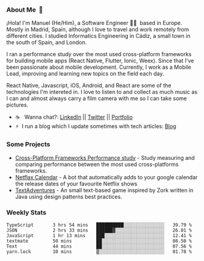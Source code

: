 ### About Me &nbsp;🐢

¡Hola! I'm Manuel (He/Him), a Software Engineer 👨‍💻 &nbsp;based in Europe. Mostly in Madrid, Spain, although I love to travel and work remotely from different cities. I studied Informatics Engineering in Cádiz, a small town in the south of Spain, and London. 

I ran a performance study over the most used cross-platform frameworks for building mobile apps (React Native, Flutter, Ionic, Weex). Since that I've been passionate about mobile development. Currently, I work as a Mobile Lead, improving and learning new topics on the field each day.

React Native, Javascript, iOS, Android, and React are some of the technologies I'm intereted in. I love to listen to and collect as much music as I can and almost always carry a film camera with me so I can take some pictures.

- ☕️ &nbsp; Wanna chat?: [LinkedIn](https://www.linkedin.com/in/manuelrdsg) || [Twitter](https://twitter.com/manuelrdsg) || [Portfolio](https://me.manuelrdsg.com)
- ⚡️&nbsp; I run a blog which I update sometimes with tech articles: [Blog](https://manuelrdsg.com)

### Some Projects

- [Cross-Platform Frameworks Performance study](https://rodin.uca.es/handle/10498/20951) - Study measuring and comparing performance between the most used cross-platforms frameworks.
- [Netflax Calendar](https://github.com/manuelrdsg/NetflaxCalendar) - A bot that automatically adds to your google calendar the release dates of your favourite Netflix shows
- [TextAdventures](https://github.com/manuelrdsg/TextAdventures) - An small text-based game inspired by Zork written in Java using design patterns best practices.

### Weekly Stats

<!--START_SECTION:waka-->

```text
TypeScript       3 hrs 54 mins   ██████████░░░░░░░░░░░░░░░   39.79 %
JSON             2 hrs 33 mins   ██████▓░░░░░░░░░░░░░░░░░░   26.01 %
JavaScript       1 hr 13 mins    ███░░░░░░░░░░░░░░░░░░░░░░   12.41 %
textmate         50 mins         ██░░░░░░░░░░░░░░░░░░░░░░░   08.50 %
Text             44 mins         ██░░░░░░░░░░░░░░░░░░░░░░░   07.56 %
yarn.lock        10 mins         ▒░░░░░░░░░░░░░░░░░░░░░░░░   01.78 %
```

<!--END_SECTION:waka-->
